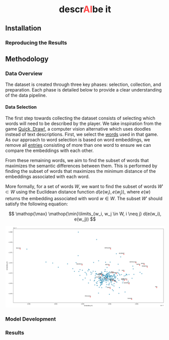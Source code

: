 <div align="center">
<h1>descr<span style="color: rgb(255, 71, 71)">AI</span>be it</h1>
</div>

## Installation

### Reproducing the Results


## Methodology

### Data Overview
The dataset is created through three key phases: selection, collection, and preparation. Each phase is detailed below 
to provide a clear understanding of the data pipeline.

#### Data Selection
The first step towards collecting the dataset consists of selecting which words will 
need to be described by the player. We take inspiration from the game [Quick, Draw!](https://quickdraw.withgoogle.com/), 
a computer vision alternative which uses doodles instead of text descriptions. 
First, we select the [words](https://github.com/googlecreativelab/quickdraw-dataset/blob/master/categories.txt) used in that game.
As our approach to word selection is based on word embeddings, we remove all [entries](./data/saved/categories_289.txt) consisting of more than one word to ensure we can compare
the embeddings with each other.


From these remaining words, we aim to find the subset of words that maximizes the 
semantic differences between them. This is performed by finding the subset of words that
maximizes the minimum distance of the embeddings associated with each word.

More formally, 
for a set of words $W$, we want to find the subset of words $W' \subset W$ using the Euclidean
distance function $d(e(w_i), e(w_j))$, where $e(w)$ returns the embedding associated with word $w \in W$.
The subset $W'$ should satisfy the following equation:

$$
\mathop{\max} \mathop{\min}\limits_{w_i, w_j \in W, i \neq j} d(e(w_i), e(w_j))
$$

![asdf](./data/resources/descraibe-it_word_selection.png)

### Model Development

### Results